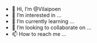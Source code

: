 - 👋 Hi, I’m @Vilaipoen
- 👀 I’m interested in ...
- 🌱 I’m currently learning ...
- 💞️ I’m looking to collaborate on ...
- 📫 How to reach me ...

<!---
Vilaipoen/Vilaipoen is a ✨ special ✨ repository because its `README.md` (this file) appears on your GitHub profile.
You can click the Preview link to take a look at your changes.
--->
